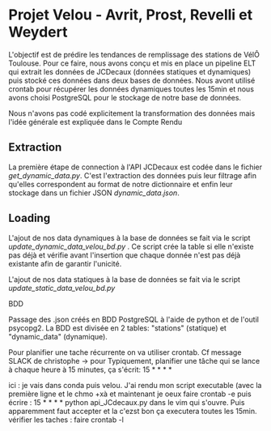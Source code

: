 # Projet Velou - Avrit, Prost, Revelli et Weydert

L'objectif est de prédire les tendances de remplissage des stations de VélÔ Toulouse. Pour ce faire, nous avons conçu et mis en place un pipeline ELT qui extrait les données de JCDecaux (données statiques et dynamiques) puis stocké ces données dans deux bases de données. 
Nous avont utilisé crontab pour récupérer les données dynamiques toutes les 15min et nous avons choisi PostgreSQL pour le stockage de notre base de données. 

Nous n'avons pas codé explicitement la transformation des données mais l'idée générale est expliquée dans le Compte Rendu


## Extraction  
La première étape de connection à l'API JCDecaux est codée dans le fichier *get_dynamic_data.py*. C'est l'extraction des données puis leur filtrage afin qu'elles correspondent au format de notre dictionnaire et enfin leur stockage dans un fichier JSON *dynamic_data.json*.

## Loading 
L'ajout de nos data dynamiques à la base de données se fait via le script *update_dynamic_data_velou_bd.py* . Ce script crée la table si elle n'existe pas déjà et vérifie avant l'insertion que chaque donnée n'est pas déjà existante afin de garantir l'unicité. 

L'ajout de nos data statiques à la base de données se fait via le script *update_static_data_velou_bd.py* 



BDD 

Passage des .json créés en BDD PostgreSQL à l'aide de python et de l'outil psycopg2.
La BDD est divisée en 2 tables: "stations" (statique) et "dynamic_data" (dynamique).


Pour planifier une tache récurrente on va utiliser crontab. Cf message SLACK de christophe -> pour Typiquement, planifier une tâche qui se lance à chaque heure à 15 minutes, ça s'écrit:
15 * * * * 

ici : je vais dans conda puis velou. J'ai rendu mon script executable (avec la première ligne et le chmo +xà et maintenant je oeux faire crontab -e puis écrire : 15 * * * * python api_JCdecaux.py dans le vim qui s'ouvre. Puis apparemment faut accepter et la c'ezst bon ça executera toutes les 15min. 
vérifier les taches : faire crontab -l  
